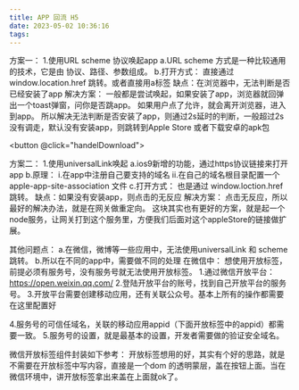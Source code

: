 ```yaml
---
title: APP 回流 H5
date: 2023-05-02 10:36:16
tags:
---
```


方案一：
1.使用URL scheme 协议唤起app
a.URL scheme 方式是一种比较通用的技术，它是由 协议、路径、参数组成。
b.打开方式： 直接通过window.location.href 跳转。或者直接用a标签
缺点：在浏览器中，无法判断是否已经安装了app
解决方案：
一般都是尝试唤起，如果安装了app，浏览器就回弹出一个toast弹窗，问你是否跳app。
如果用户点了允许，就会离开浏览器，进入到app。
所以解决无法判断是否安装了app，则通过2s延时的判断，一般超过2s没有调走，默认没有安装app，则跳转到Apple Store 或者下载安卓的apk包
<!-- more -->
<button @click="handelDownload"></button>

<script setup>

const handelDownload = () => {
    const universalLink = 'xxx universalLink 链接'
    if (isIos())) {
        window.location.href = universalLink    
    } else {
        window.location.href = myScheme.value    
    }
    
    let flag = true
    const listener = () => {
        if (download.hidden) {
            flag = false        
        }    
    }
    document.addEventListener('visibilitychange', listener)
    setTimeout(() => {
        if (flag) {
            // apk 的包
            window.location.href = 'xxxxxx'
        }
        document.removeEventListener('visibilitychange', listener)
    }, 2000)
}

</script>

方案二：
1.使用universalLink唤起
a.ios9新增的功能，通过https协议链接来打开app
b.原理：
i.在app中注册自己要支持的域名
ii.在自己的域名根目录配置一个 apple-app-site-association 文件
c.打开方式： 也是通过 window.loction.href 跳转。
缺点：如果没有安装app，则点击的无反应
解决方案：
点击无反应，所以最好的解决办法，就是在网关做重定向。
这块其实也有更好的方案，就是起一个node服务，让网关打到这个服务里，方便我们后面对这个appleStore的链接做扩展。


其他问题点：
a.在微信，微博等一些应用中，无法使用universalLink 和 scheme跳转。
b.所以在不同的app中，需要做不同的处理
在微信中：
想使用开放标签，前提必须有服务号，没有服务号就无法使用开放标签。
1.通过微信开放平台： https://open.weixin.qq.com/
2.登陆开放平台的账号，找到自己开放平台的服务号。
3.开放平台需要创建移动应用，还有关联公众号。基本上所有的操作都需要在这里配置好

4.服务号的可信任域名，关联的移动应用appid（下面开放标签中的appid）都需要一致。
5.服务号的设置，就是最基本的设置，开发者需要做的验证安全域名。

微信开放标签组件封装如下参考：
开放标签想用的好，其实有个好的思路，就是不需要在开放标签中写内容，直接是一个dom 的透明蒙层，盖在按钮上面。当在微信环境中，讲开放标签拿出来盖在上面就ok了。
<template>
  <!-- ios 使用 universal Link -->
  <wx-open-launch-app
    v-if="isWeixin() && !isIos()"
    appid="wxxxxxxxxxxxxxxxx"
    :extinfo="extinfo"
    class="wx-open-app-btn"
    @error="error"
    @ready="ready"
    @launch="launch"
  >
    <component
      :is="'script'"
      type="text/wxtag-template"
    >
      <component :is="'style'">.template { position: absolute; top: 0; left: 0; right: 0; bottom: 0;}</component>
      <div class="template"></div>
    </component>
  </wx-open-launch-app>
  <jet-lunch-app-middle-popup v-model:showModel="showModel"></jet-lunch-app-middle-popup>
</template>

<script setup>
import { ref } from 'vue';
import utils, { isWeixin, isIos } from '@/utils/index';

const showModel = ref(false);

// 从父组件传入的一个scheme地址。跟app端做好协议。
defineProps({
  extinfo: {
    type: String,
    default: () => `AilPay://app/navi?para=${encodeURIComponent(JSON.stringify({ page: 'Discover' }))}`,
  },
});
// 唤起失败逻辑
const error = () => {
  // 微信打开失败，安卓弹窗提示去下载，需要在别的浏览器打开。
  showModel.value = true;
};

// 开放标签准备完成
const ready = () => {
  console.log('ready');
};

// 唤起事件
const launch = (e) => {
  console.log(e.detail)
};
</script>

<style>
.wx-open-app-btn {
  position: absolute;
  left: 0;
  right: 0;
  top: 0;
  bottom: 0;
  z-index: 20;
  overflow: hidden;
}
</style>
